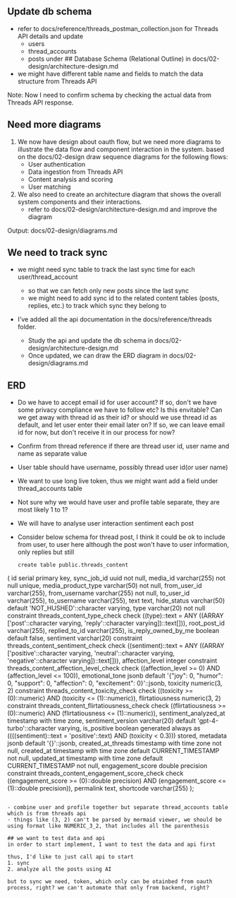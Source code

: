 ## Update db schema

- refer to docs/reference/threads_postman_collection.json for Threads API details and update 
  - users
  - thread_accounts
  - posts
 under ## Database Schema (Relational Outline) in docs/02-design/architecture-design.md
 - we might have different table name and fields to match the data structure from Threads API

Note: Now I need to confirm schema by checking the actual data from Threads API response.

## Need more diagrams
1. We now have design about oauth flow, but we need more diagrams to illustrate the data flow and component interaction in the system. based on the docs/02-design draw sequence diagrams for the following flows:
   - User authentication
   - Data ingestion from Threads API
   - Content analysis and scoring
   - User matching
2. We also need to create an architecture diagram that shows the overall system components and their interactions.
   - refer to docs/02-design/architecture-design.md and improve the diagram 

Output: docs/02-design/diagrams.md

## We need to track sync 
- we might need sync table to track the last sync time for each user/thread_account
  - so that we can fetch only new posts since the last sync
  - we might need to add sync id to the related content tables (posts, replies, etc.) to track which sync they belong to

- I've added all the api documentation in the docs/reference/threads folder.
  - Study the api and update the db schema in docs/02-design/architecture-design.md
  - Once updated, we can draw the ERD diagram in docs/02-design/diagrams.md

## ERD
- Do we have to accept email id for user account? If so, don't we have some privacy compliance we have to follow etc? Is this envitable? Can we get away with thread id as their id? or should we use thread id as default, and let user enter their email later on? If so, we can leave email id for now, but don't receive it in our process for now?
- Confirm from thread reference if there are thread user id, user name and name as separate value
- User table should have username, possibly thread user id(or user name)
- We want to use long live token, thus we might want add a field under thread_accounts table
- Not sure why we would have user and profile table separate, they are most likely 1 to 1?
- We will have to analyse user interaction sentiment each post
- Consider below schema for thread post, I think it could be ok to include from user, to user here although the post won't have to user information, only replies but still
  
  ```
  create table public.threads_content
(
    id                    serial
        primary key,
    sync_job_id           uuid                                               not null,
    media_id              varchar(255)                                       not null
        unique,
    media_product_type    varchar(50)                                        not null,
    from_user_id          varchar(255),
    from_username         varchar(255)                                       not null,
    to_user_id            varchar(255),
    to_username           varchar(255),
    text                  text,
    hide_status           varchar(50)              default 'NOT_HUSHED'::character varying,
    type                  varchar(20)                                        not null
        constraint threads_content_type_check
            check ((type)::text = ANY ((ARRAY ['post'::character varying, 'reply'::character varying])::text[])),
    root_post_id          varchar(255),
    replied_to_id         varchar(255),
    is_reply_owned_by_me  boolean                  default false,
    sentiment             varchar(20)
        constraint threads_content_sentiment_check
            check ((sentiment)::text = ANY
                   ((ARRAY ['positive'::character varying, 'neutral'::character varying, 'negative'::character varying])::text[])),
    affection_level       integer
        constraint threads_content_affection_level_check
            check ((affection_level >= 0) AND (affection_level <= 100)),
    emotional_tone        jsonb                    default '{"joy": 0, "humor": 0, "support": 0, "affection": 0, "excitement": 0}'::jsonb,
    toxicity              numeric(3, 2)
        constraint threads_content_toxicity_check
            check ((toxicity >= (0)::numeric) AND (toxicity <= (1)::numeric)),
    flirtatiousness       numeric(3, 2)
        constraint threads_content_flirtatiousness_check
            check ((flirtatiousness >= (0)::numeric) AND (flirtatiousness <= (1)::numeric)),
    sentiment_analyzed_at timestamp with time zone,
    sentiment_version     varchar(20)              default 'gpt-4-turbo'::character varying,
    is_positive           boolean generated always as ((((sentiment)::text = 'positive'::text) AND (toxicity < 0.3))) stored,
    metadata              jsonb                    default '{}'::jsonb,
    created_at_threads    timestamp with time zone                           not null,
    created_at            timestamp with time zone default CURRENT_TIMESTAMP not null,
    updated_at            timestamp with time zone default CURRENT_TIMESTAMP not null,
    engagement_score      double precision
        constraint threads_content_engagement_score_check
            check ((engagement_score >= (0)::double precision) AND (engagement_score <= (1)::double precision)),
    permalink             text,
    shortcode             varchar(255)
);

  ```

- combine user and profile together but separate thread_accounts table which is from threads api
- things like (3, 2) can't be parsed by mermaid viewer, we should be using format like NUMERIC_3_2, that includes all the parenthesis

## we want to test data and api
in order to start implement, I want to test the data and api first

thus, I'd like to just call api to start
1. sync
2. analyze all the posts using AI

but to sync we need, token, which only can be otainbed from oauth process, right? we can't automate that only from backend, right?